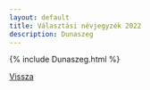 ```yaml
---
layout: default
title: Választási névjegyzék 2022
description: Dunaszeg
---
```


{% include Dunaszeg.html %}

[Vissza](./)